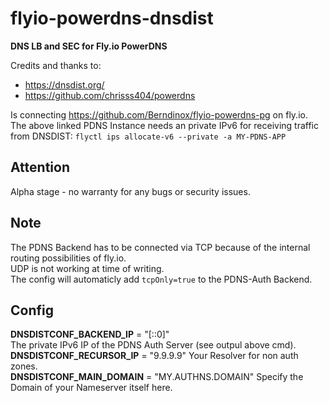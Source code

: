 # flyio-powerdns-dnsdist
**DNS LB and SEC for Fly.io PowerDNS**

Credits and thanks to:
 - https://dnsdist.org/  
 - https://github.com/chrisss404/powerdns  


Is connecting https://github.com/Berndinox/flyio-powerdns-pg on fly.io.    
The above linked PDNS Instance needs an private IPv6 for receiving traffic from DNSDIST: `flyctl ips allocate-v6 --private -a MY-PDNS-APP`  

## Attention
Alpha stage - no warranty for any bugs or security issues.

## Note
The PDNS Backend has to be connected via TCP because of the internal routing possibilities of fly.io.  
UDP is not working at time of writing.  
The config will automaticly add  `tcpOnly=true` to the PDNS-Auth Backend.  

## Config
**DNSDISTCONF_BACKEND_IP** = "[::0]"  
The private IPv6 IP of the PDNS Auth Server (see outpul above cmd).  
**DNSDISTCONF_RECURSOR_IP** = "9.9.9.9"
Your Resolver for non auth zones.  
**DNSDISTCONF_MAIN_DOMAIN** = "MY.AUTHNS.DOMAIN"
Specify the Domain of your Nameserver itself here.
